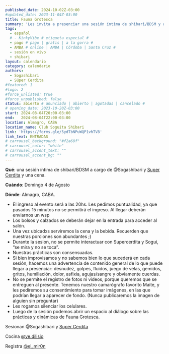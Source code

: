 ```yaml
---
published_date: 2024-10-02Z-03:00
#updated_date: 2023-11-04Z-03:00
title: Fauna Grotesca
summary: 'Les invita a presenciar una sesión íntima de shibari/BDSM y a degustar plato, postre y bebida.'
tags:
  - español
  # - KinkyVibe # etiqueta especial #
  - pago # pago | gratis | a la gorra #
  - AMBA # online | AMBA | Córdoba | Santa Cruz #
  - sesión en vivo
  - shibari
layout: calendario
category: calendario
authors:
  - Sogashibari
  - Súper Cerdita
#featured: 1
#logo: 2
#force_unlisted: true
#force_unpublished: false
status: abierto # anunciado | abierto | agotadas | cancelado #
# opening_date: 2023-10-20Z-03:00
start: 2024-08-04T20:00-03:00
end:   2024-08-04T22:00-03:00
location: Almagro, CABA
location_name: Club Soguita Shibari
link: 'https://forms.gle/5ydTbNPuWQP1vhTV8'
link_text: ENTRADAS
# carrousel_background: "#f2a68f"
# carrousel_color: "white"
# carrousel_accent_text: ""
# carrousel_accent_bg: ""
---
```

**Qué**: una sesión íntima de shibari/BDSM a cargo de @Sogashibari y [Super Cerdita](https://www.instagram.com/super.cerdita/) y una cena.

**Cuándo**: Domingo 4 de Agosto

**Dónde**: Almagro, CABA.

- El ingreso al evento será a las 20hs. Les pedimos puntualidad, ya que pasados 15 minutos no se permitirá el ingreso. Al llegar deberán enviarnos un wsp
- Los bolsos y calzados se deberán dejar en la entrada para acceder al salón.
- Una vez ubicadxs serviremos la cena y la bebida. Recuerden que nuestras porciones son abundantes ;)
- Durante la sesion, no se permite interactuar con Supercerdita y Sogui, “se mira y no se toca”.
- Nuestras prácticas son consensuadas. 
- Si bien improvisamos y no sabemos bien lo que sucederá en cada sesión, hacemos una advertencia de contenido general de lo que puede llegar a presenciar: desnudez, golpes, fluidos, juego de velas, gemidos, gritos, humillación, dolor, asfixia, agujas/sangre y obviamente cuerdas.
- No se permite el registro de fotos ni videos, porque queremos que se entreguen al presente. Tenemos nuestro camarógrafo favorito Maite, y les pediremos su consentimiento para tomar imágenes, en las que podrían llegar a aparecer de fondo. (Nunca publicaremos la imagen de alguien sin preguntar)
- Les rogamos silenciar los celulares.
- Luego de la sesión podemos abrir un espacio al diálogo sobre las prácticas y dinámicas de Fauna Grotesca.

Sesionan @Sogashibari y [Super Cerdita](https://www.instagram.com/super.cerdita/)

Cocina [\@ve.dilisio](https://www.instagram.com/ve.dilisio/)

Registra [\@el_mir0n](https://www.instagram.com/el_mir0n/)